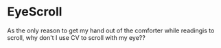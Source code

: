 # EyeScroll
As the only reason to get my hand out of the comforter while readingis to scroll, why don't I use CV to scroll with my eye??
